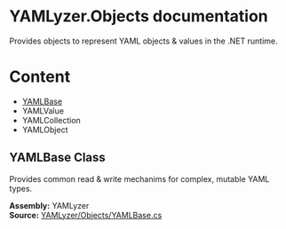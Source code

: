 # YAMLyzer.Objects documentation
Provides objects to represent YAML objects & values in the .NET runtime.

# Content
- [YAMLBase](#yamlbase-class)
- YAMLValue
- YAMLCollection
- YAMLObject


## YAMLBase Class
<span id="#yamlbase-class">Provides common read & write mechanims for complex, mutable YAML types.</span>

__Assembly:__ YAMLyzer</br>
__Source:__ [YAMLyzer/Objects/YAMLBase.cs](https://github.com/DavidKeszei/YAMLyzer/blob/nightly/YAMLyzer/Objects/YAMLBase.cs)
